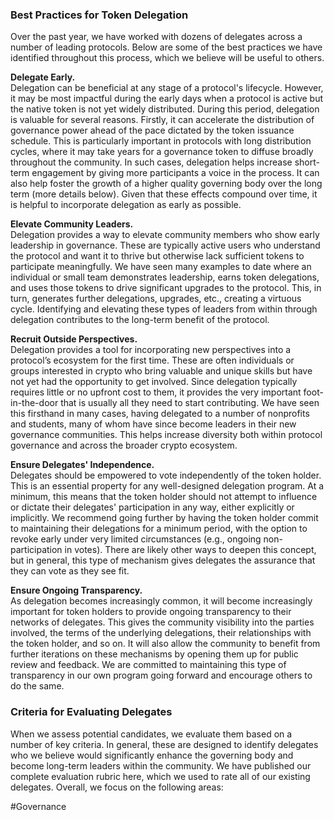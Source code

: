 ### **Best Practices for Token Delegation**

Over the past year, we have worked with dozens of delegates across a number of leading protocols. Below are some of the best practices we have identified throughout this process, which we believe will be useful to others.

**Delegate Early.**  
Delegation can be beneficial at any stage of a protocol's lifecycle. However, it may be most impactful during the early days when a protocol is active but the native token is not yet widely distributed. During this period, delegation is valuable for several reasons. Firstly, it can accelerate the distribution of governance power ahead of the pace dictated by the token issuance schedule. This is particularly important in protocols with long distribution cycles, where it may take years for a governance token to diffuse broadly throughout the community. In such cases, delegation helps increase short-term engagement by giving more participants a voice in the process. It can also help foster the growth of a higher quality governing body over the long term (more details below). Given that these effects compound over time, it is helpful to incorporate delegation as early as possible.

**Elevate Community Leaders.**  
Delegation provides a way to elevate community members who show early leadership in governance. These are typically active users who understand the protocol and want it to thrive but otherwise lack sufficient tokens to participate meaningfully. We have seen many examples to date where an individual or small team demonstrates leadership, earns token delegations, and uses those tokens to drive significant upgrades to the protocol. This, in turn, generates further delegations, upgrades, etc., creating a virtuous cycle. Identifying and elevating these types of leaders from within through delegation contributes to the long-term benefit of the protocol.

**Recruit Outside Perspectives.**  
Delegation provides a tool for incorporating new perspectives into a protocol’s ecosystem for the first time. These are often individuals or groups interested in crypto who bring valuable and unique skills but have not yet had the opportunity to get involved. Since delegation typically requires little or no upfront cost to them, it provides the very important foot-in-the-door that is usually all they need to start contributing. We have seen this firsthand in many cases, having delegated to a number of nonprofits and students, many of whom have since become leaders in their new governance communities. This helps increase diversity both within protocol governance and across the broader crypto ecosystem.

**Ensure Delegates' Independence.**  
Delegates should be empowered to vote independently of the token holder. This is an essential property for any well-designed delegation program. At a minimum, this means that the token holder should not attempt to influence or dictate their delegates' participation in any way, either explicitly or implicitly. We recommend going further by having the token holder commit to maintaining their delegations for a minimum period, with the option to revoke early under very limited circumstances (e.g., ongoing non-participation in votes). There are likely other ways to deepen this concept, but in general, this type of mechanism gives delegates the assurance that they can vote as they see fit.

**Ensure Ongoing Transparency.**  
As delegation becomes increasingly common, it will become increasingly important for token holders to provide ongoing transparency to their networks of delegates. This gives the community visibility into the parties involved, the terms of the underlying delegations, their relationships with the token holder, and so on. It will also allow the community to benefit from further iterations on these mechanisms by opening them up for public review and feedback. We are committed to maintaining this type of transparency in our own program going forward and encourage others to do the same.

### **Criteria for Evaluating Delegates**

When we assess potential candidates, we evaluate them based on a number of key criteria. In general, these are designed to identify delegates who we believe would significantly enhance the governing body and become long-term leaders within the community. We have published our complete evaluation rubric here, which we used to rate all of our existing delegates. Overall, we focus on the following areas:

#Governance 